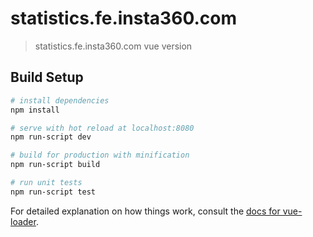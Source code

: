 # statistics.fe.insta360.com

> statistics.fe.insta360.com vue version

## Build Setup

``` bash
# install dependencies
npm install

# serve with hot reload at localhost:8080
npm run-script dev

# build for production with minification
npm run-script build

# run unit tests
npm run-script test
```

For detailed explanation on how things work, consult the [docs for vue-loader](http://vuejs.github.io/vue-loader).
